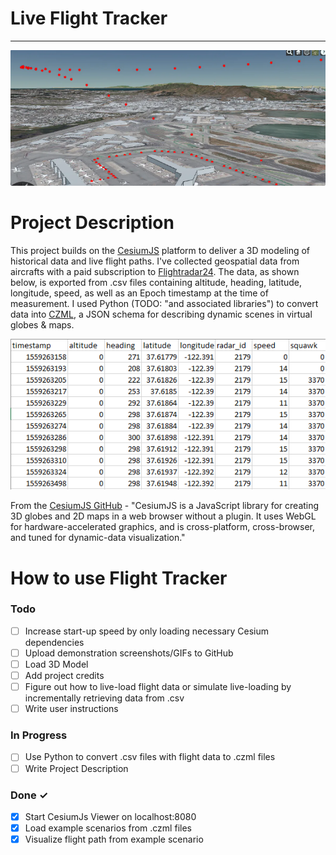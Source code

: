 # Live Flight Tracker #  
---
![Aircraft Take-off](./images/points.png)


# Project Description #

This project builds on the [CesiumJS](https://cesium.com/platform/cesiumjs/) platform to deliver a 3D modeling of historical data and live flight paths. I've collected geospatial data from aircrafts with a paid subscription to [Flightradar24](https://www.flightradar24.com/). The data, as shown below, is exported from .csv files containing altitude, heading, latitude, longitude, speed, as well as an Epoch timestamp at the time of measurement. I used Python (TODO: "and associated libraries") to convert data into [CZML](https://github.com/AnalyticalGraphicsInc/czml-writer/wiki/CZML-Guide), a JSON schema for describing dynamic scenes in virtual globes & maps. 

![csv-Data](./images/data.png)

From the [CesiumJS GitHub](https://github.com/CesiumGS/cesium) - "CesiumJS is a JavaScript library for creating 3D globes and 2D maps in a web browser without a plugin. It uses WebGL for hardware-accelerated graphics, and is cross-platform, cross-browser, and tuned for dynamic-data visualization."

# How to use Flight Tracker #


### Todo
- [ ] Increase start-up speed by only loading necessary Cesium dependencies  
- [ ] Upload demonstration screenshots/GIFs to GitHub   
- [ ] Load 3D Model
- [ ] Add project credits
- [ ] Figure out how to live-load flight data or simulate live-loading by incrementally retrieving data from .csv
- [ ] Write user instructions

### In Progress
- [ ] Use Python to convert .csv files with flight data to .czml files
- [ ] Write Project Description

### Done ✓
- [x] Start CesiumJs Viewer on localhost:8080
- [x] Load example scenarios from .czml files
- [x] Visualize flight path from example scenario
